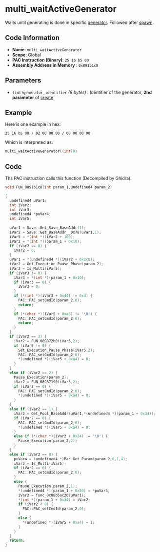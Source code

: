 # multi_waitActiveGenerator

Waits until generating is done in specific [generator](./create.md). Followed after [spawn](./spawn.md).

## Code Information

- **Name**: `multi_waitActiveGenerator`
- **Scope**: Global
- **PAC Instruction (Binary)**: `25 16 b5 00`
- **Assembly Address in Memory** : `0x891b1c8`

## Parameters

- `(int)generator_identifier` *(8 bytes)* : Identifier of the generator, **2nd parameter** of [create](./create.md).

## Example

Here is one example in hex:

```25 16 b5 00 / 02 00 00 00 / 00 00 00 00```

Which is interpreted as:

```c
multi_waitActiveGenerator((int)0)
```

## Code

Ths PAC instruction calls this function (Decompiled by Ghidra):

```c
void FUN_0891b1c8(int param_1,undefined4 param_2)

{
  undefined4 uVar1;
  int iVar2;
  int iVar3;
  undefined4 *puVar4;
  int iVar5;
  
  uVar1 = Save::Get_Save_BaseAddr(1);
  iVar2 = Save::Get_BaseAddr__0x78(uVar1,1);
  iVar5 = *(int *)(iVar2 + 100);
  iVar2 = *(int *)(param_1 + 0x10);
  if (iVar2 == 0) {
    iVar2 = 0;
  }
  uVar1 = *(undefined4 *)(iVar2 + 0x2c8);
  iVar2 = Get_Execution_Pause_Phase(param_2);
  iVar3 = Is_Multi(iVar5);
  if (iVar3 != 0) {
    iVar3 = *(int *)(param_1 + 0x10);
    if (iVar3 == 0) {
      iVar3 = 0;
    }
    if (*(int *)(iVar3 + 0x44) != 0xd) {
      PAC::PAC_setCmdId(param_2,0);
      return;
    }
    if (*(char *)(iVar5 + 0xa6) != '\0') {
      PAC::PAC_setCmdId(param_2,0);
      return;
    }
  }
  if (iVar2 == 3) {
    iVar2 = FUN_089872b0(iVar5,2);
    if (iVar2 != 0) {
      Set_Execution_Pause_Phase(iVar5,2);
      PAC::PAC_setCmdId(param_2,0);
      *(undefined *)(iVar5 + 0xa4) = 0;
    }
  }
  else if (iVar2 == 2) {
    Pause_Execution(param_2);
    iVar2 = FUN_08987190(iVar5,2);
    if (iVar2 == 0) {
      PAC::PAC_setCmdId(param_2,0);
      *(undefined *)(iVar5 + 0xa4) = 0;
    }
  }
  else if (iVar2 == 1) {
    iVar2 = Get_Pool_BaseAddr(uVar1,*(undefined4 *)(param_1 + 0x34));
    if (iVar2 == 0) {
      PAC::PAC_setCmdId(param_2,0);
      *(undefined *)(iVar5 + 0xa4) = 0;
    }
    else if (*(char *)(iVar2 + 0x24) != '\0') {
      Pause_Execution(param_2,2);
    }
  }
  else if (iVar2 == 0) {
    puVar4 = (undefined4 *)Pac_Get_Param(param_2,0,1,4);
    iVar2 = Is_Multi(iVar5);
    if (iVar2 == 0) {
      PAC::PAC_setCmdId(param_2,0);
    }
    else {
      Pause_Execution(param_2,1);
      *(undefined4 *)(param_1 + 0x30) = *puVar4;
      iVar2 = func_0x08b5ac20(uVar1);
      *(int *)(param_1 + 0x34) = iVar2;
      if (iVar2 < 0) {
        PAC::PAC_setCmdId(param_2,0);
      }
      else {
        *(undefined *)(iVar5 + 0xa4) = 1;
      }
    }
  }
  return;
}
```

